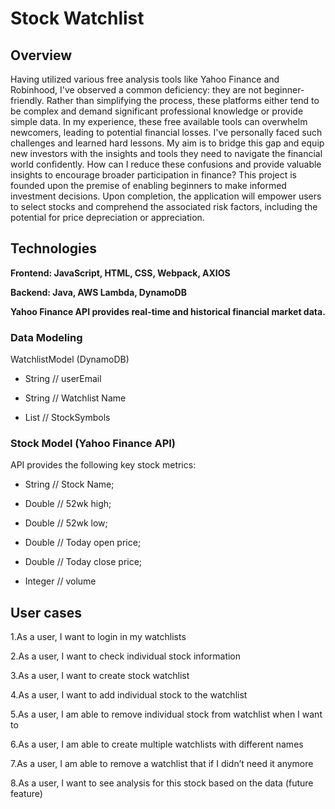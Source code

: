 # Stock Watchlist
## Overview
Having utilized various free analysis tools like Yahoo Finance and Robinhood, I've observed a common deficiency: they are not beginner-friendly. Rather than simplifying the process, these platforms either tend to be complex and demand significant professional knowledge or provide simple data. In my experience, these free available tools can overwhelm newcomers, leading to potential financial losses. I've personally faced such challenges and learned hard lessons. My aim is to bridge this gap and equip new investors with the insights and tools they need to navigate the financial world confidently. How can I reduce these confusions and provide valuable insights to encourage broader participation in finance? This project is founded upon the premise of enabling beginners to make informed investment decisions. Upon completion, the application will empower users to select stocks and comprehend the associated risk factors, including the potential for price depreciation or appreciation.

## Technologies
**Frontend: JavaScript, HTML, CSS, Webpack, AXIOS**

**Backend: Java, AWS Lambda, DynamoDB**

**Yahoo Finance API provides real-time and historical financial market data.**

### Data Modeling
WatchlistModel (DynamoDB)

- String // userEmail

- String // Watchlist Name

- List<String> // StockSymbols  

### Stock Model (Yahoo Finance API)
API provides the following key stock metrics:

- String // Stock Name;

- Double // 52wk high;

- Double // 52wk low;

- Double // Today open price;

- Double // Today close price;

- Integer // volume

## User cases
1.As a user, I want to login in my watchlists

2.As a user, I want to check individual stock information

3.As a user, I want to create stock watchlist

4.As a user, I want to add individual stock to the watchlist

5.As a user, I am able to remove individual stock from watchlist when I want to 

6.As a user, I am able to create multiple watchlists with different names

7.As a user, I am able to remove a watchlist that if I didn’t need it anymore

8.As a user, I want to see analysis for this stock based on the data (future feature)


